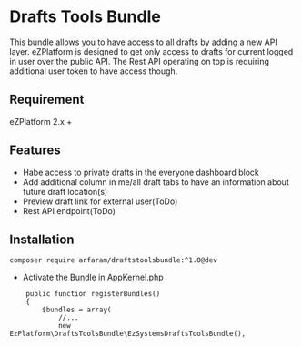 # Drafts Tools Bundle

This bundle allows you to have access to all drafts by adding a new API layer. eZPlatform is designed to get only access to drafts for current logged in user over the public API. The Rest API operating on top is requiring additional user token to have access though. 

## Requirement

eZPlatform 2.x +

## Features

- Habe access to private drafts in the everyone dashboard block
- Add additional column in me/all draft tabs to have an information about future draft location(s)
- Preview draft link for external user(ToDo)
- Rest API endpoint(ToDo)
 
## Installation

```
composer require arfaram/draftstoolsbundle:^1.0@dev
```

- Activate the Bundle in AppKernel.php

```
    public function registerBundles()
    {
        $bundles = array(
            //...
            new EzPlatform\DraftsToolsBundle\EzSystemsDraftsToolsBundle(),

```
